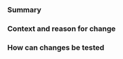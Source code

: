 ### Summary

<!-- required -->

### Context and reason for change

<!-- required -->

### How can changes be tested

<!-- optional -->
